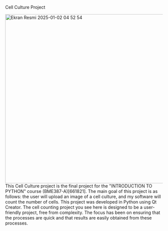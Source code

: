 Cell Culture Project

<img width="541" alt="Ekran Resmi 2025-01-02 04 52 54" src="https://github.com/user-attachments/assets/3994065c-9d2a-4ee2-b62b-82a4da1e44f2" />
This Cell Culture project is the final project for the "INTRODUCTION TO PYTHON" course (BME387-A)[661821]. The main goal of this project is as follows: the user will upload an image of a cell culture, and my software will count the number of cells. This project was developed in Python using Qt Creator. The cell counting project you see here is designed to be a user-friendly project, free from complexity. The focus has been on ensuring that the processes are quick and that results are easily obtained from these processes.
